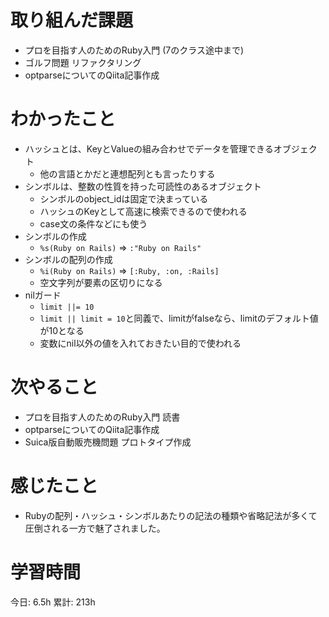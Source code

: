 # 取り組んだ課題 
+ プロを目指す人のためのRuby入門 (7のクラス途中まで)
+ ゴルフ問題 リファクタリング
+ optparseについてのQiita記事作成
# わかったこと   
+ ハッシュとは、KeyとValueの組み合わせでデータを管理できるオブジェクト
    + 他の言語とかだと連想配列とも言ったりする
+ シンボルは、整数の性質を持った可読性のあるオブジェクト
    + シンボルのobject_idは固定で決まっている
    + ハッシュのKeyとして高速に検索できるので使われる
    + case文の条件などにも使う
+ シンボルの作成
    + `%s(Ruby on Rails)` => `:"Ruby on Rails"`
+ シンボルの配列の作成
    + `%i(Ruby on Rails)` => `[:Ruby, :on, :Rails]`
    + 空文字列が要素の区切りになる
+ nilガード
    + `limit ||= 10`
    + `limit || limit = 10`と同義で、limitがfalseなら、limitのデフォルト値が10となる
    + 変数にnil以外の値を入れておきたい目的で使われる
# 次やること
+ プロを目指す人のためのRuby入門 読書 
+ optparseについてのQiita記事作成
+ Suica版自動販売機問題 プロトタイプ作成
# 感じたこと
+ Rubyの配列・ハッシュ・シンボルあたりの記法の種類や省略記法が多くて圧倒される一方で魅了されました。
# 学習時間  
今日: 6.5h 
累計: 213h 

